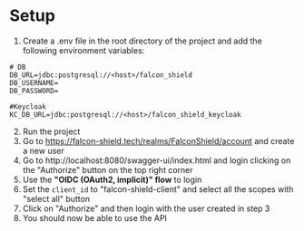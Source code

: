 # Setup
1. Create a .env file in the root directory of the project and add the following environment variables:
```
# DB
DB_URL=jdbc:postgresql://<host>/falcon_shield
DB_USERNAME=
DB_PASSWORD=

#Keycloak
KC_DB_URL=jdbc:postgresql://<host>/falcon_shield_keycloak
```
2. Run the project
3. Go to https://falcon-shield.tech/realms/FalconShield/account and create a new user
4. Go to http://localhost:8080/swagger-ui/index.html and login clicking on the "Authorize" button on the top right corner
5. Use the **"OIDC (OAuth2, implicit)" flow** to login 
6. Set the `client_id` to "falcon-shield-client" and select all the scopes with "select all" button
7. Click on "Authorize" and then login with the user created in step 3
8. You should now be able to use the API